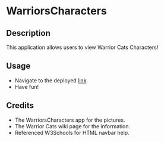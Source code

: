 # WarriorsCharacters

## Description

This application allows users to view Warrior Cats Characters!

## Usage

* Navigate to the deployed [link](https://kali20987.github.io/WarriorsCharacters/)
* Have fun!

## Credits

* The WarriorsCharacters app for the pictures.
* The Warrior Cats wiki page for the information. 
* Referenced W3Schools for HTML navbar help.
